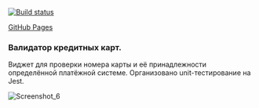[![Build status](https://ci.appveyor.com/api/projects/status/n14kltxrp4uit5tv?svg=true)](https://ci.appveyor.com/project/Di-sole/2-ahj-testing)

[GitHub Pages](https://di-sole.github.io/2-ahj-testing/) 

### Валидатор кредитных карт.

Виджет для проверки номера карты и её принадлежности определённой платёжной системе. Организовано unit-тестирование на Jest.

![Screenshot_6](https://user-images.githubusercontent.com/60287939/193043333-0cf38416-9eb7-4323-bb43-63e08d1bcd83.jpg)
